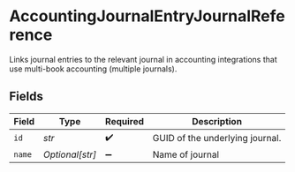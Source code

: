 # AccountingJournalEntryJournalReference

Links journal entries to the relevant journal in accounting integrations that use multi-book accounting (multiple journals).


## Fields

| Field                           | Type                            | Required                        | Description                     |
| ------------------------------- | ------------------------------- | ------------------------------- | ------------------------------- |
| `id`                            | *str*                           | :heavy_check_mark:              | GUID of the underlying journal. |
| `name`                          | *Optional[str]*                 | :heavy_minus_sign:              | Name of journal                 |